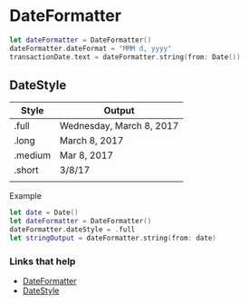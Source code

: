 # DateFormatter

```swift
let dateFormatter = DateFormatter()
dateFormatter.dateFormat = "MMM d, yyyy"
transactionDate.text = dateFormatter.string(from: Date())
```

## DateStyle

|Style   |Output   |
|---|---|
|.full   |Wednesday, March 8, 2017   |
|.long   |March 8, 2017   |
|.medium   |Mar 8, 2017   |
|.short   |3/8/17   |
|   |   |

Example

```swift
let date = Date()
let dateFormatter = DateFormatter()
dateFormatter.dateStyle = .full
let stringOutput = dateFormatter.string(from: date)
```

### Links that help

- [DateFormatter](https://developer.apple.com/documentation/foundation/dateformatter)
- [DateStyle](https://blog.chrishannah.me/dates-and-dateformatters-in-swift/)

